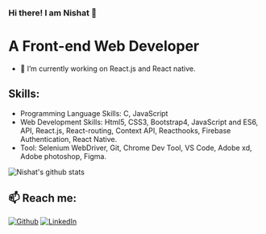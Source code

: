 ### Hi there! I am Nishat 👋
# A Front-end Web Developer

- 🔭 I’m currently working on React.js and React native.


##  Skills: 
- Programming Language Skills: C, JavaScript
- Web Development Skills: Html5, CSS3, Bootstrap4, JavaScript and ES6, API, React.js, React-routing, Context API, Reacthooks, Firebase Authentication, React Native.
- Tool: Selenium WebDriver, Git, Chrome Dev Tool, VS Code, Adobe xd, Adobe photoshop, Figma.

![Nishat's github stats](https://github-readme-stats.vercel.app/api?username=nishat96&show_icons=true&theme=merko)

## 📫 Reach me:
<p><a href="https://github.com/Nishat96" target="_blank"><img alt="Github" src="https://img.shields.io/badge/GitHub-%2312100E.svg?&style=for-the-badge&logo=Github&logoColor=white" /></a> <a href="https://www.linkedin.com/in/nishat-tasnim-mithila-78b96b130/" target="_blank"><img alt="LinkedIn" src="https://img.shields.io/badge/linkedin-%230077B5.svg?&style=for-the-badge&logo=linkedin&logoColor=white" /></a>
</p>

